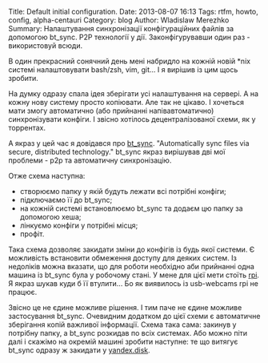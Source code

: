 Title: Default initial configuration.
Date: 2013-08-07 16:13
Tags: rtfm, howto, config, alpha-centauri
Category: blog
Author: Wladislaw Merezhko
Summary: Налаштування синхронізації конфігураційних файлів за допомогою bt_sync. P2P технології у дії. Законфігурувавши один раз - використовуй всюди.

В один прекрасний сонячний день мені набридло на кожній новій *nix системі налаштовувати bash/zsh, vim, git... І я вирішив із цим щось зробити.

На думку одразу спала ідея зберігати усі налаштування на сервері. А на кожну нову систему просто копіювати. Але так не цікаво. І хочеться мати змогу автоматично (або прийнанні напівавтоматично) синхронізувати конфіги. І звісно хотілось децентралізованої схеми, як у торрентах.

А якраз у цей час я довідався про [bt_sync](http://labs.bittorrent.com/experiments/sync.html). 
"Automatically sync files via secure, distributed technology."
bt_sync якраз вирішував дві мої проблеми - р2р та автоматичну синхронізацію.

Отже схема наступна:
* створюємо папку у якій будуть лежати всі потрібні конфіги;
* підключаємо її до bt_sync;
* на кожній системі встановлюємо bt_sync та додаєм цю папку за допомогою хеша;
* лінкуємо конфіги у потрібні місця;
* профіт.

Така схема дозволяє закидати зміни до конфігів із будь якої системи. Є можливість встановити обмеження доступу для деяких систем. Із недоліків можна вказати, що для роботи необхідно аби прийнанні одна машина із bt_sync була у робочому стані. У мене для цієї мети стоїть [rpi](http://www.raspberrypi.org/). Я якраз шукав куди б її втулити... Бо як виявилось із usb-webcams rpi не працює.

Звісно це не єдине можливе рішення. І тим паче не єдине можливе застосування bt_sync. Очевидним додатком до цієї схеми є автоматичне зберігання копій важливої інформації. Схема така сама: закинув у потрібну папку, а bt_sync розкидав по всіх системах. Або можно піти далі і скажімо на окремій машині зробити наступне: те що витягує bt_sync одразу ж закидати у [yandex.disk](http://disk.yandex.ua/download/).


